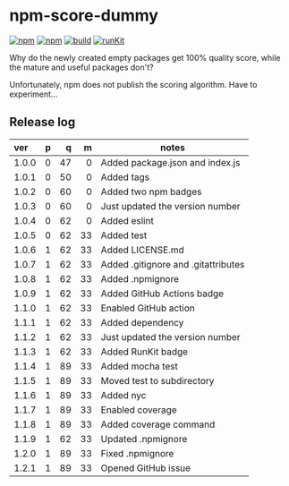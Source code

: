 # npm-score-dummy

[![npm](https://img.shields.io/npm/v/npm-score-dummy.svg)](https://www.npmjs.com/package/npm-score-dummy)
[![npm](https://img.shields.io/npm/dt/npm-score-dummy.svg)](https://www.npmjs.com/package/npm-score-dummy)
[![build](https://github.com/jazz-soft/npm-score-dummy/actions/workflows/build.yml/badge.svg)](https://github.com/jazz-soft/npm-score-dummy/actions)
[![runKit](https://badge.runkitcdn.com/npm-score-dummy.svg)](https://npm.runkit.com/npm-score-dummy)

Why do the newly created empty packages get 100% quality score,
while the mature and useful packages don't?

Unfortunately, npm does not publish the scoring algorithm. Have to experiment...

## Release log

| ver      | p | q | m | notes |
| :------- | -: | -: | -: | - |
| 1.0.0 | 0 | 47 | 0 | Added package.json and index.js
| 1.0.1 | 0 | 50 | 0 | Added tags
| 1.0.2 | 0 | 60 | 0 | Added two npm badges
| 1.0.3 | 0 | 60 | 0 | Just updated the version number
| 1.0.4 | 0 | 62 | 0 | Added eslint
| 1.0.5 | 0 | 62 | 33 | Added test
| 1.0.6 | 1 | 62 | 33 | Added LICENSE.md
| 1.0.7 | 1 | 62 | 33 | Added .gitignore and .gitattributes
| 1.0.8 | 1 | 62 | 33 | Added .npmignore
| 1.0.9 | 1 | 62 | 33 | Added GitHub Actions badge
| 1.1.0 | 1 | 62 | 33 | Enabled GitHub action
| 1.1.1 | 1 | 62 | 33 | Added dependency
| 1.1.2 | 1 | 62 | 33 | Just updated the version number
| 1.1.3 | 1 | 62 | 33 | Added RunKit badge
| 1.1.4 | 1 | 89 | 33 | Added mocha test
| 1.1.5 | 1 | 89 | 33 | Moved test to subdirectory
| 1.1.6 | 1 | 89 | 33 | Added nyc
| 1.1.7 | 1 | 89 | 33 | Enabled coverage
| 1.1.8 | 1 | 89 | 33 | Added coverage command
| 1.1.9 | 1 | 62 | 33 | Updated .npmignore
| 1.2.0 | 1 | 89 | 33 | Fixed .npmignore
| 1.2.1 | 1 | 89 | 33 | Opened GitHub issue

